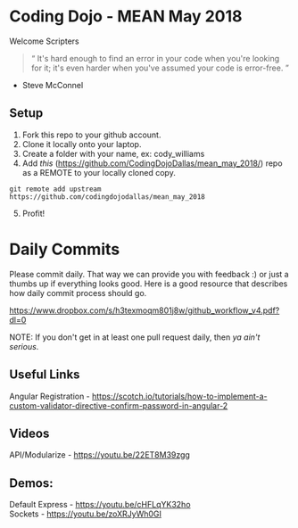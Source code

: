 # Coding Dojo - MEAN May 2018

Welcome Scripters

> “ It's hard enough to find an error in your code when you're looking for it; it's even harder when you've assumed your code is error-free. ”
- Steve McConnel

## Setup
 1. Fork this repo to your github account.
 2. Clone it locally onto your laptop.
 3. Create a folder with your name, ex: cody_williams
 4. Add *this* (https://github.com/CodingDojoDallas/mean_may_2018/) repo as a REMOTE to your locally cloned copy.
```
git remote add upstream https://github.com/codingdojodallas/mean_may_2018
```
 5. Profit!
# Daily Commits

Please commit daily. That way we can provide you with feedback :) or just a thumbs up if everything looks good. Here is a good resource that describes how daily commit process should go.

https://www.dropbox.com/s/h3texmoqm801j8w/github_workflow_v4.pdf?dl=0

NOTE: If you don't get in at least one pull request daily, then *_ya ain't serious_*.

## Useful Links
Angular Registration - https://scotch.io/tutorials/how-to-implement-a-custom-validator-directive-confirm-password-in-angular-2 <br>

## Videos
API/Modularize - https://youtu.be/22ET8M39zgg <br>


## Demos:
Default Express - https://youtu.be/cHFLqYK32ho <br>
Sockets - https://youtu.be/zoXRJyWh0GI <br>

